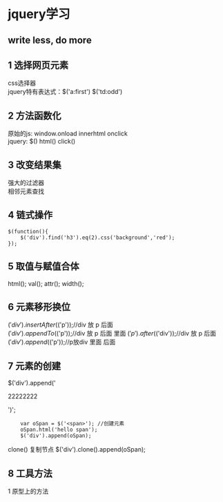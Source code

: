 # jquery学习

## write less, do more

## 1 选择网页元素  
css选择器  
jquery特有表达式：$('a:first')  $('td:odd') 

## 2 方法函数化  
原始的js: window.onload  innerhtml onclick  
jquery: $() html() click()  

## 3 改变结果集  
强大的过滤器  
相邻元素查找  

## 4 链式操作  
```  
$(function(){
	$('div').find('h3').eq(2).css('background','red');
});  
```
## 5 取值与赋值合体  
html(); val(); attr(); width();

## 6 元素移形换位  
$('div').insertAfter($('p'));//div 放 p 后面  
$('div').appendTo($('p'));//div 放 p 后面  里面
$('p').after($('div'));//div 放 p 后面   
$('div').append($('p'));//p放div 里面 后面  

## 7 元素的创建  
$('div').append('<p>22222222</p>')';

```  
	var oSpan = $('<span>'); //创建元素
	oSpan.html('hello span');
	$('div').append(oSpan);  
```  
clone() 复制节点 	$('div').clone().append(oSpan);   

## 8 工具方法  
1 原型上的方法  
